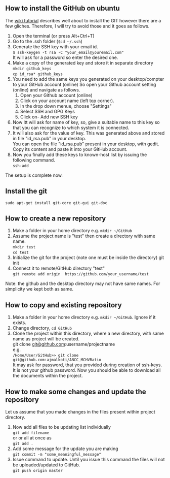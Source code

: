 ## How to install the GitHub on ubuntu
The [wiki tutorial](https://wiki.paparazziuav.org/wiki/Github_manual_for_Ubuntu) describes well about 
to install the GIT however there are a few gliches. 
Therefore, I will try to avoid those and it goes as follows. 

1. Open the terminal (or press Alt+Ctrl+T)  
2. Go to the .ssh folder (```$cd ~/.ssh```)   
3. Generate the SSH key with your email id.  
    ```$ ssh-keygen -t rsa -C "your_email@youremail.com"```      
   It will ask for a password so enter the desired one.
4. Make a copy of the generated key and store it in separate directory  
   ```mkdir github_keys```  
   ```cp id_rsa* github_keys```  
5. You need to add the same keys you generated on your desktop/compter to your GitHub account (online) 
   So open your Github account setting (online) and navigate as follows.  
   1. Open your Github account (online)
   2. Click on your account name (left top corner). 
   3. In the drop down menue, choose "Settings" 
   4. Select SSH and GPG Keys 
   5. Click on- Add new SSH key     
6. Now itt will ask for name of key, so, give a suitable name to this key so that you can recognize to which system it is connected.  
7. It will also ask for the value of key. This was generated above and stored in file "id_rsa.pub" in your desktop.  
   You can open the file "id_rsa.pub" present in your desktop, with gedit.
   Copy its content and paste it into your GitHub account.   
6. Now you finally add these keys to known-host list by issuing the following command.  
   ```ssh-add```

The setup is complete now.


## Install the git  
  ```sudo apt-get install git-core git-gui git-doc```

## How to create a new repository
1. Make a folder in your home directory e.g. 
   ```mkdir ~/GitHub```  
2. Assume the project name is "test"  then create a directory with same name.   
   ```mkdir test```  
   ```cd test```  
3. Initialize the git for the project (note one must be inside the directory)
   git init  
4. Connect it to remote/GitHub directory "test"  
   ```git remote add origin  https://github.com/your_username/test```   
   
Note: the github and the desktop directory may not have same names. For simplicity we kept both as same.  


## How to copy and existing repository
1. Make a folder in your home directory e.g. ```mkdir ~/GitHub```. Ignore if it exists.
2. Change directory, ```cd GitHub```  
3. Clone the project within this directory, where a new directory, with same name as project will be created.  
   git clone git@github.com:username/projectname   
   e.g.   
   ```/Home/User/GitHub>> git clone git@github.com:ajmalkoti/ANCC_MCHVRatio```  
  It may ask for password, that you provided during creation of ssh-keys. 
  It is not your github password. 
Now you should be able to download all the documents within the project.

## How to make some changes and update the repository
Let us assume that you made changes in the files present within project directory. 
1. Now add all files to be updating list individually  
   ```git add filename```    
   or or all at once as   
   ```git add .```  
2. Add some message for the update you are making   
   ```git commit -m "some_meaningful_message"```   
3. Issue command to update. Until you issue this command the files will not be uploaded/updated to GitHub.  
   ```git push origin master```  
